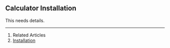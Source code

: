 ## Calculator Installation

This needs details.

---

1. Related Articles
2. [Installation](../installation/)
